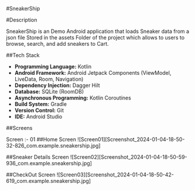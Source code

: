 #SneakerShip


#Description

SneakerShip is an Demo Android application that loads Sneaker data from a json file Stored in the assets Folder of the project which allows to users to browse, search, and add sneakers to Cart.

##Tech Stack

- **Programming Language:** Kotlin
- **Android Framework:** Android Jetpack Components (ViewModel, LiveData, Room, Navigation)
- **Dependency Injection:** Dagger Hilt
- **Database:** SQLite (RoomDB)
- **Asynchronous Programming:** Kotlin Coroutines
- **Build System:** Gradle
- **Version Control:** Git
- **IDE:** Android Studio

##Screens

Screen :- 01
##Home Screen
![Screen01][Screenshot_2024-01-04-18-50-32-826_com.example.sneakership.jpg]

##Sneaker Details Screen
![Screen02][Screenshot_2024-01-04-18-50-59-936_com.example.sneakership.jpg]

##CheckOut Screen
![Screen03][Screenshot_2024-01-04-18-50-42-619_com.example.sneakership.jpg]


